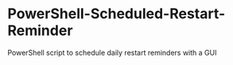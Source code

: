 # PowerShell-Scheduled-Restart-Reminder
 PowerShell script to schedule daily restart reminders with a GUI
